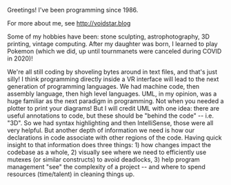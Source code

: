 Greetings!  I've been programming since 1986.

For more about me, see
http://voidstar.blog

Some of my hobbies have been: stone sculpting, astrophotography, 3D printing, vintage computing.  After my daughter was born, I learned to play Pokemon (which we did, up until tournmanets were canceled during COVID in 2020)!

We're all still coding by shoveling bytes around in text files, and that's just silly!   I think programming directly inside a VR interface will lead to the next generation of programming languages.  We had machine code, then assembly language, then high level languages.  UML, in my opinion, was a huge familiar as the next paradigm in programming.  Not when you needed a plotter to print your diagrams!   But I will credit UML with one idea: there are useful annotations to code, but these should be "behind the code" -- i.e. "3D".   So we had syntax highlighting and then IntelliSense, those were all very helpful.   But another depth of information we need is how our declarations in code associate with other regions of the code.  Having quick insight to that information does three things: 1) how changes impact the codebase as a whole, 2) visually see where we need to efficiently use mutexes (or similar constructs) to avoid deadlocks, 3) help program management "see" the complexity of a project -- and where to spend resources (time/talent) in cleaning things up.
